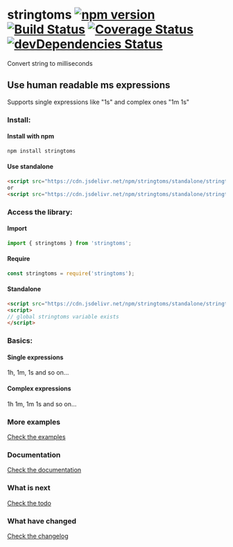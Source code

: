 # stringtoms [![npm version](https://img.shields.io/npm/v/stringtoms.svg?style=flat)](https://www.npmjs.com/package/stringtoms) [![Build Status](https://img.shields.io/travis/ranapat/stringtoms/master.svg?style=flat)](https://travis-ci.org/ranapat/stringtoms) [![Coverage Status](https://coveralls.io/repos/ranapat/stringtoms/badge.svg?branch=master)](https://coveralls.io/r/ranapat/stringtoms?branch=master) [![devDependencies Status](https://david-dm.org/ranapat/stringtoms/dev-status.svg)](https://david-dm.org/ranapat/stringtoms?type=dev)

Convert string to milliseconds

## Use human readable ms expressions

Supports single expressions like "1s" and complex ones "1m 1s"

### Install:

#### Install with npm
```bash
npm install stringtoms
```

#### Use standalone
```html
<script src="https://cdn.jsdelivr.net/npm/stringtoms/standalone/stringtoms.js"></script>
or
<script src="https://cdn.jsdelivr.net/npm/stringtoms/standalone/stringtoms.min.js"></script>
```

### Access the library:

#### Import
```javascript
import { stringtoms } from 'stringtoms';
```

#### Require
```javascript
const stringtoms = require('stringtoms');
```

#### Standalone
```html
<script src="https://cdn.jsdelivr.net/npm/stringtoms/standalone/stringtoms.min.js"></script>
<script>
// global stringtoms variable exists
</script>
```

### Basics:

#### Single expressions

1h, 1m, 1s and so on...

#### Complex expressions

1h 1m, 1m 1s and so on...

### More examples

[Check the examples](http://github.com/ranapat/stringtoms/blob/master/examples/src)

### Documentation

[Check the documentation](http://github.com/ranapat/stringtoms/blob/master/docs/docs.md)

### What is next

[Check the todo](http://github.com/ranapat/stringtoms/blob/master/TODO.md)

### What have changed

[Check the changelog](http://github.com/ranapat/stringtoms/blob/master/CHANGELOG.md)
